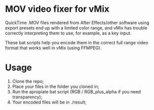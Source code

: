 # MOV video fixer for vMix
QuickTime .MOV files rendered from After Effects/other software using export presets end up with a limited color range, and vMix has trouble correctly interpreting them to use, for example, as a key input.

These bat scripts help you encode them in the correct full range video format that works well in vMix (using FFMPEG).

# Usage
1. Clone the repo;
2. Place your files in the folder you cloned in;
3. Run the apropiate bat script (RGB / RGB_plus_alpha if you need transparency);
4. Your encoded files will be in ./result;
